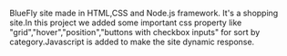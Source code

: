 BlueFly site made in HTML,CSS and Node.js framework.
It's a shopping site.In this project we added some important css property like "grid","hover","position","buttons with checkbox inputs" for sort by category.Javascript is added to make the site dynamic response.
